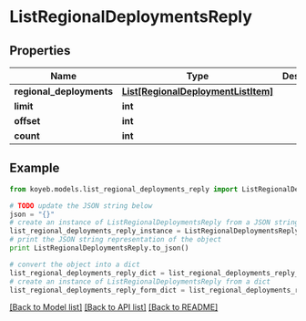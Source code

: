 # ListRegionalDeploymentsReply


## Properties
Name | Type | Description | Notes
------------ | ------------- | ------------- | -------------
**regional_deployments** | [**List[RegionalDeploymentListItem]**](RegionalDeploymentListItem.md) |  | [optional] 
**limit** | **int** |  | [optional] 
**offset** | **int** |  | [optional] 
**count** | **int** |  | [optional] 

## Example

```python
from koyeb.models.list_regional_deployments_reply import ListRegionalDeploymentsReply

# TODO update the JSON string below
json = "{}"
# create an instance of ListRegionalDeploymentsReply from a JSON string
list_regional_deployments_reply_instance = ListRegionalDeploymentsReply.from_json(json)
# print the JSON string representation of the object
print ListRegionalDeploymentsReply.to_json()

# convert the object into a dict
list_regional_deployments_reply_dict = list_regional_deployments_reply_instance.to_dict()
# create an instance of ListRegionalDeploymentsReply from a dict
list_regional_deployments_reply_form_dict = list_regional_deployments_reply.from_dict(list_regional_deployments_reply_dict)
```
[[Back to Model list]](../README.md#documentation-for-models) [[Back to API list]](../README.md#documentation-for-api-endpoints) [[Back to README]](../README.md)


